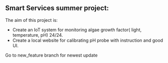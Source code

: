 ## Smart Services summer project:
The aim of this project is: 
- Create an IoT system for monitoring algae growth factor( light, temperature, pH) 24/24. 
- Create a local website for calibrating pH probe with instruction and good UI.

Go to new_feature branch for newest update
